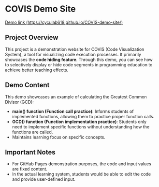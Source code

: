 
# COVIS Demo Site

[Demo link (https://cyculab618.github.io/COVIS-demo-site/)](https://cyculab618.github.io/COVIS-demo-site/)

## Project Overview

This project is a demonstration website for COVIS (Code Visualization System), a tool for visualizing code execution processes. It primarily showcases the **code hiding feature**. Through this demo, you can see how to selectively display or hide code segments in programming education to achieve better teaching effects.

## Demo Content

This demo showcases an example of calculating the Greatest Common Divisor (GCD):
- **main() function (Function call practice)**: Informs students of implemented functions, allowing them to practice proper function calls.
- **GCD() function (Function implementation practice)**: Students only need to implement specific functions without understanding how the functions are called.
- Maintains learning focus on specific concepts.

## Important Notes

- For GitHub Pages demonstration purposes, the code and input values are fixed content.
- In the actual learning system, students would be able to edit the code and provide user-defined input.


